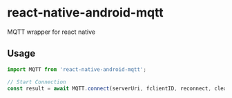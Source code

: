 # react-native-android-mqtt

MQTT wrapper for react native


## Usage
```javascript
import MQTT from 'react-native-android-mqtt';

// Start Connection
const result = await MQTT.connect(serverUri, fclientID, reconnect, cleanSession);


```


